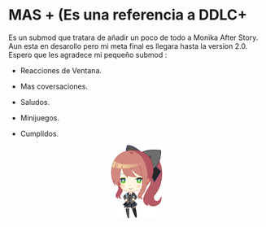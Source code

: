 
# MAS + (Es una referencia a DDLC+
Es un submod que tratara de añadir un poco de todo a Monika After Story.
Aun esta en desarollo pero mi meta final es llegara hasta la version 2.0.
Espero que les agradece mi pequeño submod :

- Reacciones de Ventana.

- Mas coversaciones.

- Saludos.

- Minijuegos.

- Cumplidos.

<p align="center">
  <img src="https://github.com/zer0fixer/SubmodMAS/blob/main/ddbh_chibi.png" width="100"">
</p>
